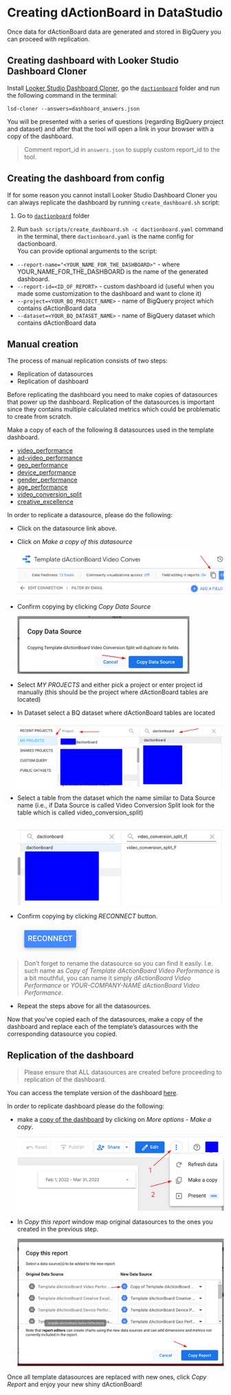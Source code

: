 # Creating dActionBoard in DataStudio

Once data for dActionBoard data are generated and stored in BigQuery you can
proceed with replication.

## Creating dashboard with Looker Studio Dashboard Cloner

Install [Looker Studio Dashboard Cloner](https://github.com/google/looker-studio-dashboard-cloner),
go the [`dactionboard`](../) folder and run the following command in the terminal:

```
lsd-cloner --answers=dashboard_answers.json
```

You will be presented with a series of questions (regarding BigQuery project and dataset)
and after that the tool will open a link in your browser with a copy of the dashboard.
> Comment report_id in `answers.json` to supply custom report_id to the tool.

## Creating the dashboard from config

If for some reason you cannot install Looker Studio Dashboard Cloner you can always
replicate the dashboard by running `create_dashboard.sh` script:

1. Go to [`dactionboard`](../) folder

2. Run `bash scripts/create_dashboard.sh -c dactionboard.yaml`
command in the terminal, there `dactionboard.yaml` is the name config for dactionboard.\
You can provide optional arguments to the script:
* `--report-name="<YOUR_NAME_FOR_THE_DASHBOARD>"` - where YOUR_NAME_FOR_THE_DASHBOARD is the name of the generated dashboard.
* `--report-id=<ID_OF_REPORT>` - custom dashboard id (useful when you made some customization to the dashboard and want to clone it)
* `--project=<YOUR_BQ_PROJECT_NAME>` - name of BigQuery project which contains dActionBoard data
* `--dataset=<YOUR_BQ_DATASET_NAME>` - name of BigQuery dataset which contains dActionBoard data

## Manual creation

The process of manual replication consists of two steps:

* Replication of datasources
* Replication of dashboard


Before replicating the dashboard you need to make copies of datasources that power up the dashboard.
Replication of the datasources is important since they contains multiple calculated metrics which could be problematic to create from scratch.

Make a copy of each of the following 8 datasources used in the template dashboard.
* [video_performance](https://datastudio.google.com/c/u/0/datasources/93fafc92-48e4-46cb-937c-748757d209e4)
* [ad-video_performance](https://datastudio.google.com/c/u/0/datasources/ec8dcbbf-cb84-461b-a866-47beb286131a)
* [geo_performance](https://datastudio.google.com/c/u/0/datasources/eae3304d-bf7a-4a12-9bf7-87d81d5877f6)
* [device_performance](https://datastudio.google.com/c/u/0/datasources/7d8a8244-7aad-46cd-8e30-815337a32c32)
* [gender_performance](https://datastudio.google.com/c/u/0/datasources/891232ad-0a3e-4c34-ad02-3c2d58f175f7)
* [age_performance](https://datastudio.google.com/c/u/0/datasources/9391d85e-7b1a-4b3a-8324-42715f02a0e7)
* [video_conversion_split](https://datastudio.google.com/c/u/0/datasources/c15b4e79-af56-4eba-b1e7-562ec1c4b9f4)
* [creative_excellence](https://datastudio.google.com/c/u/0/datasources/5cf90865-eda5-4db3-9deb-31d6ccee7b07)

In order to replicate a datasource, please do the following:
* Click on the datasource link above.
* Click on *Make a copy of this datasource*

	![make_copy_datasource](src/make_copy_datasource.png)

* Confirm copying by clicking *Copy Data Source*

	![confirm](src/copy_confirm.png)

* Select *MY PROJECTS* and either pick a project or enter project id manually (this should be the project where dActionBoard tables are located)
* In Dataset select a BQ dataset where dActionBoard tables are located

	![setup project](src/setup_project.png)
* Select a table from the dataset which the name similar to Data Source name (i.e., if Data Source is called Video Conversion Split look for the table which is called video_conversion_split)

	![select table](src/select_table.png)

* Confirm copying by clicking *RECONNECT* button.

	![reconnect](src/reconnect.png)


> Don’t forget to rename the datasource so you can find it easily. I.e. such name as *Copy of Template dActionBoard Video Performance* is a bit mouthful, you can name it simply *dActionBoard Video Performance* or *YOUR-COMPANY-NAME dActionBoard Video Performance*.

* Repeat the steps above for all the datasources.

Now that you’ve copied each of the datasources, make a copy of the dashboard and replace each of the template’s datasources with the corresponding datasource you copied.

## Replication of the dashboard

> Please ensure that ALL datasources are created before proceeding to replication of the dashboard.

You can access the template version of the dashboard [here](https://datastudio.google.com/c/u/0/reporting/ad41d2ca-1d20-43a2-97b8-6cfa141e0f7a/page/T20t/).

In order to replicate dashboard please do the following:

* make a [copy of the dashboard](https://support.google.com/datastudio/answer/7175478?hl=en#zippy=%2Cin-this-article) by clicking on *More options - Make a copy*.

	![copy dashboard](src/copy_dashboard.png)

* In *Copy this report* window map original datasources to the ones you created in the previous step.

	![datasource association](src/datasource_association.png)

Once all template datasources are replaced with new ones, click *Copy Report* and enjoy your new shiny dActionBoard!


